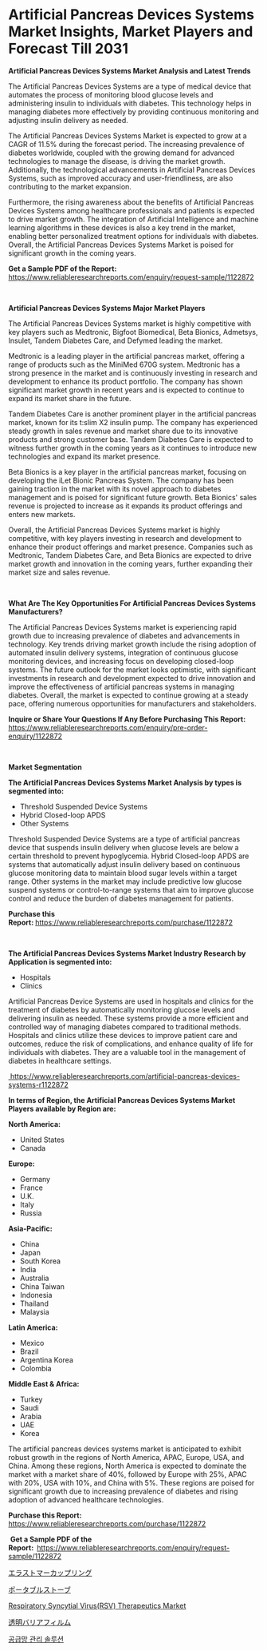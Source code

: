 <p><h1>Artificial Pancreas Devices Systems Market Insights, Market Players and Forecast Till 2031</h1></p><p><strong>Artificial Pancreas Devices Systems Market Analysis and Latest Trends</strong></p>
<p><p>The Artificial Pancreas Devices Systems are a type of medical device that automates the process of monitoring blood glucose levels and administering insulin to individuals with diabetes. This technology helps in managing diabetes more effectively by providing continuous monitoring and adjusting insulin delivery as needed.</p><p>The Artificial Pancreas Devices Systems Market is expected to grow at a CAGR of 11.5% during the forecast period. The increasing prevalence of diabetes worldwide, coupled with the growing demand for advanced technologies to manage the disease, is driving the market growth. Additionally, the technological advancements in Artificial Pancreas Devices Systems, such as improved accuracy and user-friendliness, are also contributing to the market expansion.</p><p>Furthermore, the rising awareness about the benefits of Artificial Pancreas Devices Systems among healthcare professionals and patients is expected to drive market growth. The integration of Artificial Intelligence and machine learning algorithms in these devices is also a key trend in the market, enabling better personalized treatment options for individuals with diabetes. Overall, the Artificial Pancreas Devices Systems Market is poised for significant growth in the coming years.</p></p>
<p><strong>Get a Sample PDF of the Report:&nbsp;</strong> <a href="https://www.reliableresearchreports.com/enquiry/request-sample/1122872">https://www.reliableresearchreports.com/enquiry/request-sample/1122872</a></p>
<p>&nbsp;</p>
<p><strong>Artificial Pancreas Devices Systems Major Market Players</strong></p>
<p><p>The Artificial Pancreas Devices Systems market is highly competitive with key players such as Medtronic, Bigfoot Biomedical, Beta Bionics, Admetsys, Insulet, Tandem Diabetes Care, and Defymed leading the market. </p><p>Medtronic is a leading player in the artificial pancreas market, offering a range of products such as the MiniMed 670G system. Medtronic has a strong presence in the market and is continuously investing in research and development to enhance its product portfolio. The company has shown significant market growth in recent years and is expected to continue to expand its market share in the future.</p><p>Tandem Diabetes Care is another prominent player in the artificial pancreas market, known for its t:slim X2 insulin pump. The company has experienced steady growth in sales revenue and market share due to its innovative products and strong customer base. Tandem Diabetes Care is expected to witness further growth in the coming years as it continues to introduce new technologies and expand its market presence.</p><p>Beta Bionics is a key player in the artificial pancreas market, focusing on developing the iLet Bionic Pancreas System. The company has been gaining traction in the market with its novel approach to diabetes management and is poised for significant future growth. Beta Bionics' sales revenue is projected to increase as it expands its product offerings and enters new markets.</p><p>Overall, the Artificial Pancreas Devices Systems market is highly competitive, with key players investing in research and development to enhance their product offerings and market presence. Companies such as Medtronic, Tandem Diabetes Care, and Beta Bionics are expected to drive market growth and innovation in the coming years, further expanding their market size and sales revenue.</p></p>
<p>&nbsp;</p>
<p><strong>What Are The Key Opportunities For Artificial Pancreas Devices Systems Manufacturers?</strong></p>
<p><p>The Artificial Pancreas Devices Systems market is experiencing rapid growth due to increasing prevalence of diabetes and advancements in technology. Key trends driving market growth include the rising adoption of automated insulin delivery systems, integration of continuous glucose monitoring devices, and increasing focus on developing closed-loop systems. The future outlook for the market looks optimistic, with significant investments in research and development expected to drive innovation and improve the effectiveness of artificial pancreas systems in managing diabetes. Overall, the market is expected to continue growing at a steady pace, offering numerous opportunities for manufacturers and stakeholders.</p></p>
<p><strong>Inquire or Share Your Questions If Any Before Purchasing This Report:</strong> <a href="https://www.reliableresearchreports.com/enquiry/pre-order-enquiry/1122872">https://www.reliableresearchreports.com/enquiry/pre-order-enquiry/1122872</a></p>
<p>&nbsp;</p>
<p><strong>Market Segmentation</strong></p>
<p><strong>The Artificial Pancreas Devices Systems Market Analysis by types is segmented into:</strong></p>
<p><ul><li>Threshold Suspended Device Systems</li><li>Hybrid Closed-loop APDS</li><li>Other Systems</li></ul></p>
<p><p>Threshold Suspended Device Systems are a type of artificial pancreas device that suspends insulin delivery when glucose levels are below a certain threshold to prevent hypoglycemia. Hybrid Closed-loop APDS are systems that automatically adjust insulin delivery based on continuous glucose monitoring data to maintain blood sugar levels within a target range. Other systems in the market may include predictive low glucose suspend systems or control-to-range systems that aim to improve glucose control and reduce the burden of diabetes management for patients.</p></p>
<p><strong>Purchase this Report:&nbsp;</strong><a href="https://www.reliableresearchreports.com/purchase/1122872">https://www.reliableresearchreports.com/purchase/1122872</a></p>
<p>&nbsp;</p>
<p><strong>The Artificial Pancreas Devices Systems Market Industry Research by Application is segmented into:</strong></p>
<p><ul><li>Hospitals</li><li>Clinics</li></ul></p>
<p><p>Artificial Pancreas Device Systems are used in hospitals and clinics for the treatment of diabetes by automatically monitoring glucose levels and delivering insulin as needed. These systems provide a more efficient and controlled way of managing diabetes compared to traditional methods. Hospitals and clinics utilize these devices to improve patient care and outcomes, reduce the risk of complications, and enhance quality of life for individuals with diabetes. They are a valuable tool in the management of diabetes in healthcare settings.</p></p>
<p><a href="https://www.reliableresearchreports.com/artificial-pancreas-devices-systems-r1122872">&nbsp;https://www.reliableresearchreports.com/artificial-pancreas-devices-systems-r1122872</a></p>
<p><strong>In terms of Region, the Artificial Pancreas Devices Systems Market Players available by Region are:</strong></p>
<p>
    <p> <strong> North America: </strong>
        <ul>
            <li>United States</li>
            <li>Canada</li>
        </ul>
        </p> 
    <p> <strong> Europe: </strong>
        <ul>
            <li>Germany</li>
            <li>France</li>
            <li>U.K.</li>
            <li>Italy</li>
            <li>Russia</li>
        </ul>
        </p> 
    <p> <strong> Asia-Pacific: </strong>
        <ul>
            <li>China</li>
            <li>Japan</li>
            <li>South Korea</li>
            <li>India</li>
            <li>Australia</li>
            <li>China Taiwan</li>
            <li>Indonesia</li>
            <li>Thailand</li>
            <li>Malaysia</li>
        </ul>
        </p> 
    <p> <strong> Latin America: </strong>
        <ul>
            <li>Mexico</li>
            <li>Brazil</li>
            <li>Argentina Korea</li>
            <li>Colombia</li>
        </ul>
        </p> 
    <p> <strong> Middle East & Africa: </strong>
        <ul>
            <li>Turkey</li>
            <li>Saudi</li>
            <li>Arabia</li>
            <li>UAE</li>
            <li>Korea</li>
        </ul>
    </p>
    </p>
<p><p>The artificial pancreas devices systems market is anticipated to exhibit robust growth in the regions of North America, APAC, Europe, USA, and China. Among these regions, North America is expected to dominate the market with a market share of 40%, followed by Europe with 25%, APAC with 20%, USA with 10%, and China with 5%. These regions are poised for significant growth due to increasing prevalence of diabetes and rising adoption of advanced healthcare technologies.</p></p>
<p><strong>Purchase this Report: </strong><a href="https://www.reliableresearchreports.com/purchase/1122872">https://www.reliableresearchreports.com/purchase/1122872</a></p>
<p>&nbsp;<strong>Get a Sample PDF of the Report:&nbsp;&nbsp;</strong><a href="https://www.reliableresearchreports.com/enquiry/request-sample/1122872">https://www.reliableresearchreports.com/enquiry/request-sample/1122872</a></p>
<p><strong></strong></p>
<p><p><a href="https://github.com/klon646/Market-Research-Report-List-1/blob/main/541714959475.md">エラストマーカップリング</a></p><p><a href="https://medium.com/@kaiyohnson76845/%E3%83%9D%E3%83%BC%E3%82%BF%E3%83%96%E3%83%AB%E3%82%B9%E3%83%88%E3%83%BC%E3%83%96%E3%81%AE%E5%B8%82%E5%A0%B4%E8%A6%8F%E6%A8%A1%E3%81%A8%E5%B8%82%E5%A0%B4%E5%8B%95%E5%90%91-%E5%AE%8C%E5%85%A8%E3%81%AA%E6%A5%AD%E7%95%8C%E6%A6%82%E8%A6%81-2024%E5%B9%B4%E3%81%8B%E3%82%892031%E5%B9%B4-cc23451f048b">ポータブルストーブ</a></p><p><a href="https://github.com/Angelnienowdseej3e45z3p8c/Market-Research-Report-List-2/blob/main/respiratory-syncytial-virusrsv-therapeutics-market.md">Respiratory Syncytial Virus(RSV) Therapeutics Market</a></p><p><a href="https://github.com/EstaSprer20231/Market-Research-Report-List-1/blob/main/493643859474.md">透明バリアフィルム</a></p><p><a href="https://medium.com/@kenyonjohns/%EA%B3%B5%EA%B8%89%EB%A7%9D-%EA%B4%80%EB%A6%AC-%EC%86%94%EB%A3%A8%EC%85%98-%EC%8B%9C%EC%9E%A5%EC%9D%80-%EC%8B%9C%EC%9E%A5-%EC%A0%90%EC%9C%A0%EC%9C%A8-%EA%B7%9C%EB%AA%A8-%EB%B0%8F-2031%EB%85%84%EA%B9%8C%EC%A7%80%EC%9D%98-%EC%98%88%EC%83%81-%EC%98%88%EC%B8%A1%EC%97%90-%EC%A4%91%EC%A0%90%EC%9D%84-%EB%91%90%EA%B3%A0-%EC%9E%88%EC%8A%B5%EB%8B%88%EB%8B%A4-55914e79c00e">공급망 관리 솔루션</a></p></p>